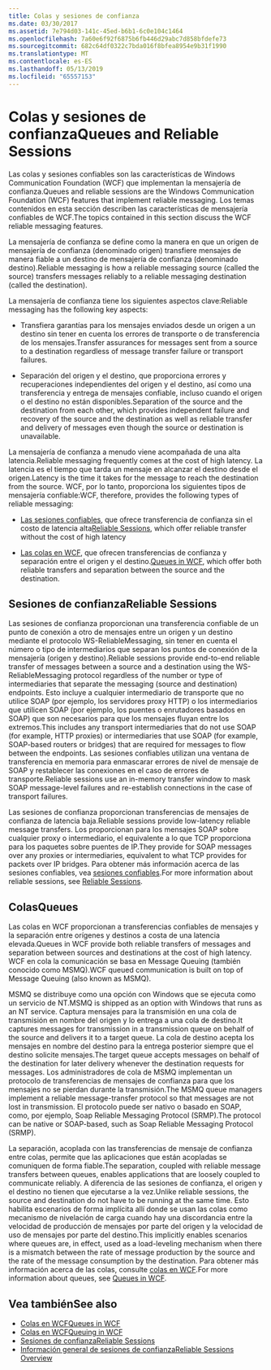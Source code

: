 ```yaml
---
title: Colas y sesiones de confianza
ms.date: 03/30/2017
ms.assetid: 7e794d03-141c-45ed-b6b1-6c0e104c1464
ms.openlocfilehash: 7a60e6f92f6875b6fb446d29abc7d858bfdefe73
ms.sourcegitcommit: 682c64df0322c7bda016f8bfea8954e9b31f1990
ms.translationtype: MT
ms.contentlocale: es-ES
ms.lasthandoff: 05/13/2019
ms.locfileid: "65557153"
---
```

# <a name="queues-and-reliable-sessions"></a><span data-ttu-id="ab5eb-102">Colas y sesiones de confianza</span><span class="sxs-lookup"><span data-stu-id="ab5eb-102">Queues and Reliable Sessions</span></span>
<span data-ttu-id="ab5eb-103">Las colas y sesiones confiables son las características de Windows Communication Foundation (WCF) que implementan la mensajería de confianza.</span><span class="sxs-lookup"><span data-stu-id="ab5eb-103">Queues and reliable sessions are the Windows Communication Foundation (WCF) features that implement reliable messaging.</span></span> <span data-ttu-id="ab5eb-104">Los temas contenidos en esta sección describen las características de mensajería confiables de WCF.</span><span class="sxs-lookup"><span data-stu-id="ab5eb-104">The topics contained in this section discuss the WCF reliable messaging features.</span></span>  
  
 <span data-ttu-id="ab5eb-105">La mensajería de confianza se define como la manera en que un origen de mensajería de confianza (denominado origen) transfiere mensajes de manera fiable a un destino de mensajería de confianza (denominado destino).</span><span class="sxs-lookup"><span data-stu-id="ab5eb-105">Reliable messaging is how a reliable messaging source (called the source) transfers messages reliably to a reliable messaging destination (called the destination).</span></span>  
  
 <span data-ttu-id="ab5eb-106">La mensajería de confianza tiene los siguientes aspectos clave:</span><span class="sxs-lookup"><span data-stu-id="ab5eb-106">Reliable messaging has the following key aspects:</span></span>  
  
- <span data-ttu-id="ab5eb-107">Transfiera garantías para los mensajes enviados desde un origen a un destino sin tener en cuenta los errores de transporte o de transferencia de los mensajes.</span><span class="sxs-lookup"><span data-stu-id="ab5eb-107">Transfer assurances for messages sent from a source to a destination regardless of message transfer failure or transport failures.</span></span>  
  
- <span data-ttu-id="ab5eb-108">Separación del origen y el destino, que proporciona errores y recuperaciones independientes del origen y el destino, así como una transferencia y entrega de mensajes confiable, incluso cuando el origen o el destino no están disponibles.</span><span class="sxs-lookup"><span data-stu-id="ab5eb-108">Separation of the source and the destination from each other, which provides independent failure and recovery of the source and the destination as well as reliable transfer and delivery of messages even though the source or destination is unavailable.</span></span>  
  
 <span data-ttu-id="ab5eb-109">La mensajería de confianza a menudo viene acompañada de una alta latencia.</span><span class="sxs-lookup"><span data-stu-id="ab5eb-109">Reliable messaging frequently comes at the cost of high latency.</span></span> <span data-ttu-id="ab5eb-110">La latencia es el tiempo que tarda un mensaje en alcanzar el destino desde el origen.</span><span class="sxs-lookup"><span data-stu-id="ab5eb-110">Latency is the time it takes for the message to reach the destination from the source.</span></span> <span data-ttu-id="ab5eb-111">WCF, por lo tanto, proporciona los siguientes tipos de mensajería confiable:</span><span class="sxs-lookup"><span data-stu-id="ab5eb-111">WCF, therefore, provides the following types of reliable messaging:</span></span>  
  
- <span data-ttu-id="ab5eb-112">[Las sesiones confiables](../../../../docs/framework/wcf/feature-details/reliable-sessions.md), que ofrece transferencia de confianza sin el costo de latencia alta</span><span class="sxs-lookup"><span data-stu-id="ab5eb-112">[Reliable Sessions](../../../../docs/framework/wcf/feature-details/reliable-sessions.md), which offer reliable transfer without the cost of high latency</span></span>  
  
- <span data-ttu-id="ab5eb-113">[Las colas en WCF](../../../../docs/framework/wcf/feature-details/queues-in-wcf.md), que ofrecen transferencias de confianza y separación entre el origen y el destino.</span><span class="sxs-lookup"><span data-stu-id="ab5eb-113">[Queues in WCF](../../../../docs/framework/wcf/feature-details/queues-in-wcf.md), which offer both reliable transfers and separation between the source and the destination.</span></span>  
  
## <a name="reliable-sessions"></a><span data-ttu-id="ab5eb-114">Sesiones de confianza</span><span class="sxs-lookup"><span data-stu-id="ab5eb-114">Reliable Sessions</span></span>  
 <span data-ttu-id="ab5eb-115">Las sesiones de confianza proporcionan una transferencia confiable de un punto de conexión a otro de mensajes entre un origen y un destino mediante el protocolo WS-ReliableMessaging, sin tener en cuenta el número o tipo de intermediarios que separan los puntos de conexión de la mensajería (origen y destino).</span><span class="sxs-lookup"><span data-stu-id="ab5eb-115">Reliable sessions provide end-to-end reliable transfer of messages between a source and a destination using the WS-ReliableMessaging protocol regardless of the number or type of intermediaries that separate the messaging (source and destination) endpoints.</span></span> <span data-ttu-id="ab5eb-116">Esto incluye a cualquier intermediario de transporte que no utilice SOAP (por ejemplo, los servidores proxy HTTP) o los intermediarios que utilicen SOAP (por ejemplo, los puentes o enrutadores basados en SOAP) que son necesarios para que los mensajes fluyan entre los extremos.</span><span class="sxs-lookup"><span data-stu-id="ab5eb-116">This includes any transport intermediaries that do not use SOAP (for example, HTTP proxies) or intermediaries that use SOAP (for example, SOAP-based routers or bridges) that are required for messages to flow between the endpoints.</span></span> <span data-ttu-id="ab5eb-117">Las sesiones confiables utilizan una ventana de transferencia en memoria para enmascarar errores de nivel de mensaje de SOAP y restablecer las conexiones en el caso de errores de transporte.</span><span class="sxs-lookup"><span data-stu-id="ab5eb-117">Reliable sessions use an in-memory transfer window to mask SOAP message-level failures and re-establish connections in the case of transport failures.</span></span>  
  
 <span data-ttu-id="ab5eb-118">Las sesiones de confianza proporcionan transferencias de mensajes de confianza de latencia baja.</span><span class="sxs-lookup"><span data-stu-id="ab5eb-118">Reliable sessions provide low-latency reliable message transfers.</span></span> <span data-ttu-id="ab5eb-119">Los proporcionan para los mensajes SOAP sobre cualquier proxy o intermediario, el equivalente a lo que TCP proporciona para los paquetes sobre puentes de IP.</span><span class="sxs-lookup"><span data-stu-id="ab5eb-119">They provide for SOAP messages over any proxies or intermediaries, equivalent to what TCP provides for packets over IP bridges.</span></span> <span data-ttu-id="ab5eb-120">Para obtener más información acerca de las sesiones confiables, vea [sesiones confiables](../../../../docs/framework/wcf/feature-details/reliable-sessions.md).</span><span class="sxs-lookup"><span data-stu-id="ab5eb-120">For more information about reliable sessions, see [Reliable Sessions](../../../../docs/framework/wcf/feature-details/reliable-sessions.md).</span></span>  
  
## <a name="queues"></a><span data-ttu-id="ab5eb-121">Colas</span><span class="sxs-lookup"><span data-stu-id="ab5eb-121">Queues</span></span>  
 <span data-ttu-id="ab5eb-122">Las colas en WCF proporcionan a transferencias confiables de mensajes y la separación entre orígenes y destinos a costa de una latencia elevada.</span><span class="sxs-lookup"><span data-stu-id="ab5eb-122">Queues in WCF provide both reliable transfers of messages and separation between sources and destinations at the cost of high latency.</span></span> <span data-ttu-id="ab5eb-123">WCF en cola la comunicación se basa en Message Queuing (también conocido como MSMQ).</span><span class="sxs-lookup"><span data-stu-id="ab5eb-123">WCF queued communication is built on top of Message Queuing (also known as MSMQ).</span></span>  
  
 <span data-ttu-id="ab5eb-124">MSMQ se distribuye como una opción con Windows que se ejecuta como un servicio de NT.</span><span class="sxs-lookup"><span data-stu-id="ab5eb-124">MSMQ is shipped as an option with Windows that runs as an NT service.</span></span> <span data-ttu-id="ab5eb-125">Captura mensajes para la transmisión en una cola de transmisión en nombre del origen y lo entrega a una cola de destino.</span><span class="sxs-lookup"><span data-stu-id="ab5eb-125">It captures messages for transmission in a transmission queue on behalf of the source and delivers it to a target queue.</span></span> <span data-ttu-id="ab5eb-126">La cola de destino acepta los mensajes en nombre del destino para la entrega posterior siempre que el destino solicite mensajes.</span><span class="sxs-lookup"><span data-stu-id="ab5eb-126">The target queue accepts messages on behalf of the destination for later delivery whenever the destination requests for messages.</span></span> <span data-ttu-id="ab5eb-127">Los administradores de cola de MSMQ implementan un protocolo de transferencias de mensajes de confianza para que los mensajes no se pierdan durante la transmisión.</span><span class="sxs-lookup"><span data-stu-id="ab5eb-127">The MSMQ queue managers implement a reliable message-transfer protocol so that messages are not lost in transmission.</span></span> <span data-ttu-id="ab5eb-128">El protocolo puede ser nativo o basado en SOAP, como, por ejemplo, Soap Reliable Messaging Protocol (SRMP).</span><span class="sxs-lookup"><span data-stu-id="ab5eb-128">The protocol can be native or SOAP-based, such as Soap Reliable Messaging Protocol (SRMP).</span></span>  
  
 <span data-ttu-id="ab5eb-129">La separación, acoplada con las transferencias de mensaje de confianza entre colas, permite que las aplicaciones que están acopladas se comuniquen de forma fiable.</span><span class="sxs-lookup"><span data-stu-id="ab5eb-129">The separation, coupled with reliable message transfers between queues, enables applications that are loosely coupled to communicate reliably.</span></span> <span data-ttu-id="ab5eb-130">A diferencia de las sesiones de confianza, el origen y el destino no tienen que ejecutarse a la vez.</span><span class="sxs-lookup"><span data-stu-id="ab5eb-130">Unlike reliable sessions, the source and destination do not have to be running at the same time.</span></span> <span data-ttu-id="ab5eb-131">Esto habilita escenarios de forma implícita allí donde se usan las colas como mecanismo de nivelación de carga cuando hay una discordancia entre la velocidad de producción de mensajes por parte del origen y la velocidad de uso de mensajes por parte del destino.</span><span class="sxs-lookup"><span data-stu-id="ab5eb-131">This implicitly enables scenarios where queues are, in effect, used as a load-leveling mechanism when there is a mismatch between the rate of message production by the source and the rate of the message consumption by the destination.</span></span> <span data-ttu-id="ab5eb-132">Para obtener más información acerca de las colas, consulte [colas en WCF](../../../../docs/framework/wcf/feature-details/queues-in-wcf.md).</span><span class="sxs-lookup"><span data-stu-id="ab5eb-132">For more information about queues, see [Queues in WCF](../../../../docs/framework/wcf/feature-details/queues-in-wcf.md).</span></span>  
  
## <a name="see-also"></a><span data-ttu-id="ab5eb-133">Vea también</span><span class="sxs-lookup"><span data-stu-id="ab5eb-133">See also</span></span>

- [<span data-ttu-id="ab5eb-134">Colas en WCF</span><span class="sxs-lookup"><span data-stu-id="ab5eb-134">Queues in WCF</span></span>](../../../../docs/framework/wcf/feature-details/queues-in-wcf.md)
- [<span data-ttu-id="ab5eb-135">Colas en WCF</span><span class="sxs-lookup"><span data-stu-id="ab5eb-135">Queuing in WCF</span></span>](../../../../docs/framework/wcf/feature-details/queuing-in-wcf.md)
- [<span data-ttu-id="ab5eb-136">Sesiones de confianza</span><span class="sxs-lookup"><span data-stu-id="ab5eb-136">Reliable Sessions</span></span>](../../../../docs/framework/wcf/feature-details/reliable-sessions.md)
- [<span data-ttu-id="ab5eb-137">Información general de sesiones de confianza</span><span class="sxs-lookup"><span data-stu-id="ab5eb-137">Reliable Sessions Overview</span></span>](../../../../docs/framework/wcf/feature-details/reliable-sessions-overview.md)

